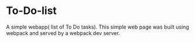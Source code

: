 # To-Do-list
A simple webapp( list of To Do tasks).  This simple web page was built using webpack and served by a webpack dev server.
